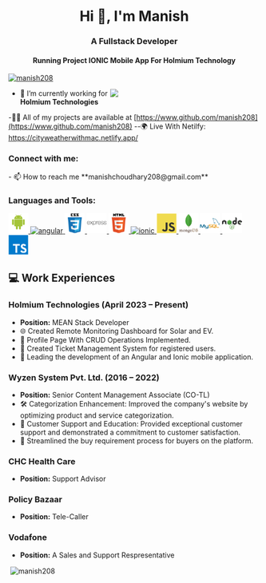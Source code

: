 <h1 align="center">Hi 👋, I'm Manish</h1>
<h3 align="center">A Fullstack Developer</h3>
<h4 align="center">Running Project IONIC Mobile App For Holmium Technology</h3>

<p align="left"> <a href="https://github.com/ryo-ma/github-profile-trophy"><img src="https://github-profile-trophy.vercel.app/?username=manish208" alt="manish208" /></a> </p>

<img align="right" width="300" src="https://camo.githubusercontent.com/7de37139d0b4c1ce40865e799b446c0e963a3dd8fb68d239707237c40604fa3d/68747470733a2f2f63646e2e6472696262626c652e636f6d2f75736572732f3733303730332f73637265656e73686f74732f363538313234332f6176656e746f2e676966"/>

- 🔭 I’m currently working for **Holmium Technologies**

-👨‍💻 All of my projects are available at [https://www.github.com/manish208](https://www.github.com/manish208)
--🌍 Live With Netilfy: https://cityweatherwithmac.netlify.app/ 


<h3 align="left">Connect with me:</h3>
<p align="left">
  - 📫 How to reach me **manishchoudhary208@gmail.com**
</p>

<h3 align="left">Languages and Tools:</h3>
<p align="left"> <a href="https://developer.android.com" target="_blank" rel="noreferrer"> <img src="https://raw.githubusercontent.com/devicons/devicon/master/icons/android/android-original-wordmark.svg" alt="android" width="40" height="40"/> </a> <a href="https://angular.io" target="_blank" rel="noreferrer"> <img src="https://angular.io/assets/images/logos/angular/angular.svg" alt="angular" width="40" height="40"/> </a> <a href="https://www.w3schools.com/css/" target="_blank" rel="noreferrer"> <img src="https://raw.githubusercontent.com/devicons/devicon/master/icons/css3/css3-original-wordmark.svg" alt="css3" width="40" height="40"/> </a> <a href="https://expressjs.com" target="_blank" rel="noreferrer"> <img src="https://raw.githubusercontent.com/devicons/devicon/master/icons/express/express-original-wordmark.svg" alt="express" width="40" height="40"/> </a> <a href="https://www.w3.org/html/" target="_blank" rel="noreferrer"> <img src="https://raw.githubusercontent.com/devicons/devicon/master/icons/html5/html5-original-wordmark.svg" alt="html5" width="40" height="40"/> </a> <a href="https://ionicframework.com" target="_blank" rel="noreferrer"> <img src="https://upload.wikimedia.org/wikipedia/commons/d/d1/Ionic_Logo.svg" alt="ionic" width="40" height="40"/> </a> <a href="https://developer.mozilla.org/en-US/docs/Web/JavaScript" target="_blank" rel="noreferrer"> <img src="https://raw.githubusercontent.com/devicons/devicon/master/icons/javascript/javascript-original.svg" alt="javascript" width="40" height="40"/> </a> <a href="https://www.mongodb.com/" target="_blank" rel="noreferrer"> <img src="https://raw.githubusercontent.com/devicons/devicon/master/icons/mongodb/mongodb-original-wordmark.svg" alt="mongodb" width="40" height="40"/> </a> <a href="https://www.mysql.com/" target="_blank" rel="noreferrer"> <img src="https://raw.githubusercontent.com/devicons/devicon/master/icons/mysql/mysql-original-wordmark.svg" alt="mysql" width="40" height="40"/> </a> <a href="https://nodejs.org" target="_blank" rel="noreferrer"> <img src="https://raw.githubusercontent.com/devicons/devicon/master/icons/nodejs/nodejs-original-wordmark.svg" alt="nodejs" width="40" height="40"/> </a> <a href="https://www.typescriptlang.org/" target="_blank" rel="noreferrer"> <img src="https://raw.githubusercontent.com/devicons/devicon/master/icons/typescript/typescript-original.svg" alt="typescript" width="40" height="40"/> </a> </p>

## 💻 Work Experiences
### Holmium Technologies (April 2023 – Present)
- **Position:** MEAN Stack Developer
- 🌐 Created Remote Monitoring Dashboard for Solar and EV.
- 📝 Profile Page With CRUD Operations Implemented.
- 🎫 Created Ticket Management System for registered users.
- 📱 Leading the development of an Angular and Ionic mobile application.

### Wyzen System Pvt. Ltd. (2016 – 2022)
- **Position:** Senior Content Management Associate (CO-TL)
- 🛠️ Categorization Enhancement: Improved the company's website by optimizing product and service categorization.
- 🌟 Customer Support and Education: Provided exceptional customer support and demonstrated a commitment to customer satisfaction.
- 🔄 Streamlined the buy requirement process for buyers on the platform.

### CHC Health Care
- **Position:** Support Advisor

### Policy Bazaar
- **Position:** Tele-Caller

### Vodafone
- **Position:** A Sales and Support Respresentative


<p>&nbsp;<img align="center" src="https://github-readme-stats.vercel.app/api?username=manish208&show_icons=true&locale=en" alt="manish208" /></p>

